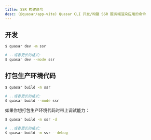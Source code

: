 ```yaml
---
title: SSR 构建命令
desc: (@quasar/app-vite) Quasar CLI 开发/构建 SSR 服务端渲染应用的命令
---
```


## 开发
```bash
$ quasar dev -m ssr

# ..或者更长的格式:
$ quasar dev --mode ssr
```

## 打包生产环境代码
```bash
$ quasar build -m ssr

# ..或者更长的格式:
$ quasar build --mode ssr
```

如果你想打包生产环境代码时带上调试能力：

```bash
$ quasar build -m ssr -d

# ..或者更长的格式:
$ quasar build -m ssr --debug
```

